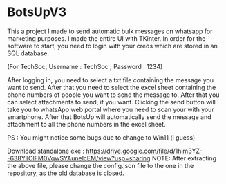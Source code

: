 # BotsUpV3

This a project I made to send automatic bulk messages on whatsapp for marketing purposes.
I made the entire UI with TKinter.
In order for the software to start, you need to login with your creds which are stored in an SQL database.

(For TechSoc, Username : TechSoc ; Password : 1234)

After logging in, you need to select a txt file containing the message you want to send.
After that you need to select the excel sheet containing the phone numbers of people you want to send the message to.
After that you can select attachments to send, if you want.
Clicking the send button will take you to whatsApp web portal where you need to scan your with your smartphone.
After that BotsUp will automatically send the message and attachment to all the phone numbers in the excel sheet.


PS : You might notice some bugs due to change to Win11 (i guess)

Download standalone exe : https://drive.google.com/file/d/1him3YZ--638YllOlFM0VqwSYAunelcEM/view?usp=sharing
NOTE: After extracting the above file, please change the config.json file to the one in the repository, as the old database is closed.
